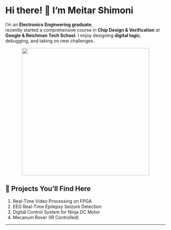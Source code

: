 # Hi there! 👋 I’m Meitar Shimoni

I’m an **Electronics Engineering graduate**,  
recently started a comprehensive course in **Chip Design & Verification** at **Google & Reichman Tech School**.
I enjoy designing **digital logic**, debugging, and taking on new challenges.

<p align="center">
  <img src="https://github.com/MeitarShimoni/Arduino-Mecanum-Rover/blob/main/images/ChipGif.gif" width="400">
</p>


## 🚀 Projects You’ll Find Here
1. Real-Time Video Processing on FPGA  
2. EEG Real-Time Epilepsy Seizure Detection  
3. Digital Control System for Ninja DC Motor  
4. Mecanum Rover (IR Controlled)  

---

